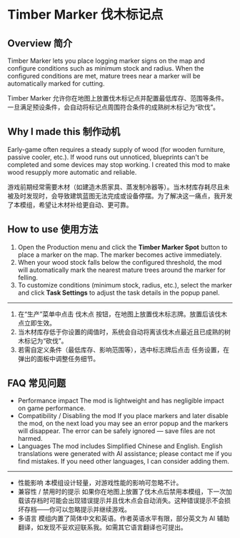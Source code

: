 # Timber Marker 伐木标记点

## Overview 简介

Timber Marker lets you place logging marker signs on the map and configure conditions such as minimum stock and radius. When the configured conditions are met, mature trees near a marker will be automatically marked for cutting.

Timber Marker 允许你在地图上放置伐木标记点并配置最低库存、范围等条件。一旦满足预设条件，会自动将标记点周围符合条件的成熟树木标记为“砍伐”。

## Why I made this 制作动机
Early-game often requires a steady supply of wood (for wooden furniture, passive cooler, etc.). If wood runs out unnoticed, blueprints can't be completed and some devices may stop working. I created this mod to make wood resupply more automatic and reliable.

游戏前期经常需要木材（如建造木质家具、蒸发制冷器等）。当木材库存耗尽且未被及时发现时，会导致建筑蓝图无法完成或设备停摆。为了解决这一痛点，我开发了本模组，希望让木材补给更自动、更可靠。

## How to use 使用方法

1. Open the Production menu and click the **Timber Marker Spot** button to place a marker on the map. The marker becomes active immediately.
2. When your wood stock falls below the configured threshold, the mod will automatically mark the nearest mature trees around the marker for felling.
3. To customize conditions (minimum stock, radius, etc.), select the marker and click **Task Settings** to adjust the task details in the popup panel.
---
1. 在“生产”菜单中点击 伐木点 按钮，在地图上放置伐木标志牌。放置后该伐木点立即生效。
2. 当木材库存低于你设置的阈值时，系统会自动将离该伐木点最近且已成熟的树木标记为“砍伐”。
3. 若需自定义条件（最低库存、影响范围等），选中标志牌后点击 任务设置，在弹出的面板中调整任务细节。

## FAQ 常见问题

- Performance impact
The mod is lightweight and has negligible impact on game performance.
- Compatibility / Disabling the mod
If you place markers and later disable the mod, on the next load you may see an error popup and the markers will disappear. The error can be safely ignored — save files are not harmed.
- Languages
The mod includes Simplified Chinese and English. English translations were generated with AI assistance; please contact me if you find mistakes. If you need other languages, I can consider adding them.
---
- 性能影响
本模组设计轻量，对游戏性能的影响可忽略不计。
- 兼容性 / 禁用时的提示
如果你在地图上放置了伐木点后禁用本模组，下一次加载该存档时可能会出现错误提示并且伐木点会自动消失。这种错误提示不会损坏存档——你可以忽略提示并继续游戏。
- 多语言
模组内置了简体中文和英语。作者英语水平有限，部分英文为 AI 辅助翻译，如发现不妥欢迎联系我。如需其它语言翻译也可提出。
